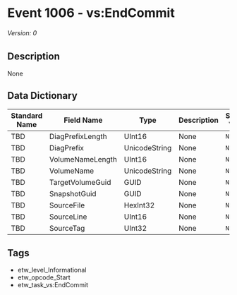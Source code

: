 # Event 1006 - vs:EndCommit
###### Version: 0

## Description
None

## Data Dictionary
|Standard Name|Field Name|Type|Description|Sample Value|
|---|---|---|---|---|
|TBD|DiagPrefixLength|UInt16|None|`None`|
|TBD|DiagPrefix|UnicodeString|None|`None`|
|TBD|VolumeNameLength|UInt16|None|`None`|
|TBD|VolumeName|UnicodeString|None|`None`|
|TBD|TargetVolumeGuid|GUID|None|`None`|
|TBD|SnapshotGuid|GUID|None|`None`|
|TBD|SourceFile|HexInt32|None|`None`|
|TBD|SourceLine|UInt16|None|`None`|
|TBD|SourceTag|UInt32|None|`None`|

## Tags
* etw_level_Informational
* etw_opcode_Start
* etw_task_vs:EndCommit